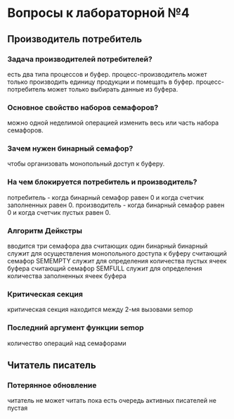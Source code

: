 # Вопросы к лабораторной №4

## Производитель потребитель

### Задача производителей потребителей?

есть два типа процессов и буфер. процесс-производитель может только производить единицу продукции и помещать в буфер.
процесс-потребитель может только выбирать данные из буфера.

### Основное свойство наборов семафоров?

можно одной неделимой операцией изменить весь или часть набора семафоров.

### Зачем нужен бинарный семафор?

чтобы организовать монопольный доступ к буферу.

### На чем блокируется потребитель и производитель?

потребитель - когда бинарный семафор равен 0 и когда счетчик заполненных равен 0.
производитель - когда бинарный семафор равен 0 и когда счетчик пустых равен 0.

### Алгоритм Дейкстры

вводится три семафора
два считающих один бинарный
бинарный служит для осуществления монопольного доступа к буферу
считающий семафор SEMEMPTY служит для определения количества пустых ячеек буфера
считающий семафор SEMFULL служит для определения количества заполненных ячеек буфера

### Критическая секция

критическая секция находится между 2-мя вызовами semop

### Последний аргумент функции semop

количество операций над семафорами

## Читатель писатель

### Потерянное обновление

читатель не может читать пока есть очередь активных писателей не пустая

### 